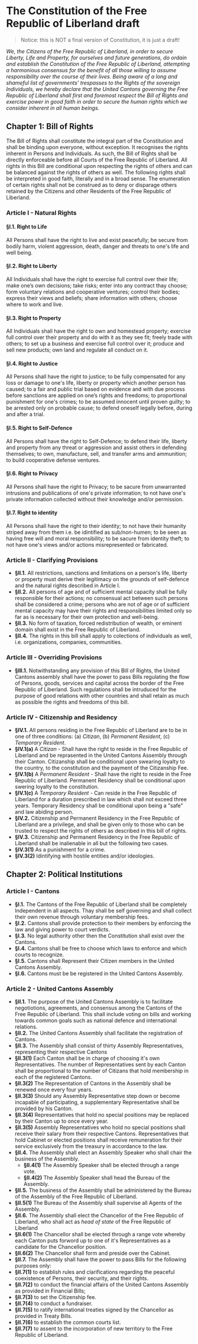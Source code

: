 # The Constitution of the Free Republic of Liberland draft

> Notice: this is NOT a final version of Constitution, it is just a draft!

*We, the Citizens of the Free Republic of Liberland, in order to secure Liberty, Life and Property, for ourselves and future generations, do ordain and establish the Constitution of the Free Republic of Liberland, attempting a harmonious consensus for the benefit of all those willing to assume responsibility over the course of their lives. Being aware of a long and shameful list of governments’ trespasses to the Rights of the sovereign Individuals, we hereby declare that the United Cantons governing the Free Republic of Liberland shall first and foremost respect the Bill of Rights and exercise power in good faith in order to secure the human rights which we consider inherent in all human beings.* 

## Chapter 1: Bill of Rights

The Bill of Rights shall constitute the integral part of the Constitution and shall be binding upon everyone, without exception. It recognises the rights inherent in Persons and Individuals. As such, the Bill of Rights shall be directly enforceable before all Courts of the Free Republic of Liberland. All rights in this Bill are conditional upon respecting the rights of others and can be balanced against the rights of others as well. The following rights shall be interpreted in good faith, literally and in a broad sense. The enumeration of certain rights shall not be construed as to deny or disparage others retained by the Citizens and other Residents of the Free Republic of Liberland.

### Article I - Natural Rights

#### §I.1. Right to Life 
All Persons shall have the right to live and exist peacefully; be secure from bodily harm, violent aggression, death, danger and threats to one's life and well being.

#### §I.2. Right to Liberty
All Individuals shall have the right to exercise full control over their life; make one’s own decisions; take risks; enter into any contract thay choose; form voluntary relations and cooperative ventures; control their bodies; express their views and beliefs; share information with others; choose where to work and live.

#### §I.3. Right to Property
All Individuals shall have the right to own and homestead property; exercise full control over their property and do with it as they see fit; freely trade with others; to set up a business and exercise full control over it; produce and sell new products; own land and regulate all conduct on it.

#### §I.4. Right to Justice
All Persons shall have the right to justice; to be fully compensated for any loss or damage to one's life, liberty or property which another person has caused; to a fair and public trial based on evidence and with due process before sanctions are applied on one’s rights and freedoms; to proportional punishment for one's crimes; to be assumed innocent until proven guilty; to be arrested only on probable cause; to defend oneself legally before, during and after a trial. 

#### §I.5. Right to Self-Defence
All Persons shall have the right to Self-Defence; to defend their life, liberty and property from any threat or aggression and assist others in defending themselves; to own, manufacture, sell, and transfer arms and ammunition; to build cooperative defense ventures.

#### §I.6. Right to Privacy
All Persons shall have the right to Privacy; to be sacure from unwarranted intrusions and publications of one's private information;
to not have one's private information collected without their knowledge and/or permission. 

#### §I.7. Right to identity
All Persons shall have the right to their identity; to not have their humanity striped away from them i.e. be idintified 
as sub/non-humen; to be seen as having free will and moral responsibility; to be sacure from identity theft; to not have one's views and/or actions misrepresented or fabricated.

### Article II - Clarifying Provisions
* **§II.1.** All restrictions, sanctions and limitations on a person's life, liberty or property must derive their legitimacy on the grounds of self-defence and the natural rights described in Article I. 
* **§II.2.** All persons of age and of sufficient mental capacity shall be fully responsible for their actions; no consensual act between such persons shall be considered a crime; persons who are not of age or of sufficient mental capacity may have their rights and responsibilities limited only so far as is necessary for their own protection and well-being.
* **§II.3.** No form of taxation, forced redistribution of wealth, or eminent domain shall exist in the Free Republic of Liberland.
* **§II.4.** The rights in this bill shall apply to colections of individuals as well, i.e. organizations, companies, communities.

### Article III - Overriding Provisions
* **§III.1.** Notwithstanding any provision of this Bill of Rights, the United Cantons assembly shall have the power to pass Bills regulating the flow of Persons, goods, services and capital across the border of the Free Republic of Liberland. Such regulations shall be intruduced for the purpose of good relations with other countries and shall retain as much as possible the rights and freedoms of this bill. 

### Article IV - Citizenship and Residency
*   **§IV.1.** All persons residing in the Free Republic of Liberland are to be in one of three conditions: (a) *Citizan*, (b) *Permanent Resident*, (c) *Temporary Resident*.
 * **§IV.1(a)** A *Citizan* - Shall have the right to reside in the Free Republic of Liberland and be reprasented in the United Cantons Assembly through their Canton. Citizanship shall be conditional upon swearing loyalty to the country, to the constitution and the payment of the Citizanship Fee.   
 * **§IV.1(b)** A *Permanent Resident* - Shall have the right to reside in the Free Republic of Liberland. 
 Permanent Residency shall be conditional upon swering loyalty to the constitution.
 * **§IV.1(c)** A *Temporary Resident* - Can reside in the Free Republic of Liberland for a duration prescribed in law which shall not exceed three years. Temporary Residency shall be conditional upon being a "safe" and law abiding person.  
* **§IV.2.** Citizenship and Permanent Residency in the Free Republic of Liberland are a privilege, and shall be given only to those who can be trusted to respect the rights of others as described in this bill of rights.
* **§IV.3.** Citizenship and Permanent Residency in the Free Republic of Liberland shall be inalienable in all but the following two cases.
 * **§IV.3(1)** As a punishment for a crime.
 * **§IV.3(2)** Idintifying with hostile entities and/or ideologies.

## Chapter 2: Political Institutions

### Article I - Cantons 
* **§I.1.** The Cantons of the Free Republic of Liberland shall be completely Independent in all aspects. Thay shall be self governing
and shall collect their own revenue through voluntary membership fees.
* **§I.2.** Cantons shall provide protection to their members by enforcing the law and giving power to court verdicts.
* **§I.3.** No legal authority other then the Constitution shall exist over the Cantons.
* **§I.4.** Cantons shall be free to choose which laws to enforce and which courts to recognize.
* **§I.5.** Cantons shall Represent their Citizen members in the United Cantons Assembly.
* **§I.6.** Cantons must be be registered in the United Cantons Assembly.

### Article 2 - United Cantons Assembly 
* **§II.1.** The purpose of the United Cantons Assembly is to facilitate negotiotions, agreements, and consensus among
the Cantons of the Free Republic of Liberland. This shall include voting on bills and working towards common goals such as national defence and international relations.
* **§II.2.** The United Cantons Assembly shall facilitate the registration of Cantons.
* **§II.3.** The Assembly shall consist of thirty Assembly Representatives, representing their respective Cantons
 * **§II.3(1)** Each Canton shall be in charge of choosing it's own Representatives. The number of Representatives sent by each Canton shall be proportional to the number of Citizans that hold membership in each of the registered Cantons.
 * **§II.3(2)** The Representation of Cantons in the Assembly shall be renewed once every four years.
 * **§II.3(3)** Should any Assembly Representative step down or become incapable of participating, a supplementary 
 Representative shall be provided by his Canton.
 * **§II.3(4)** Representatives that hold no special positions may be replaced by their Canton up to once every year.
 * **§II.3(5)** Assembly Representatives who hold no special positions shall receive their salary from their respective Cantons. Representatives that hold Cabinet or elected positions shall receive remuneration for their service exclusively from the treasury in accordance to the law.
* **§II.4.** The Assembly shall elect an Assembly Speaker who shall chair the business of the Assembly. 
  * **§II.4(1)** The Assembly Speaker shall be elected through a range vote.
  * **§II.4(2)** The Assembly Speaker shall head the Bureau of the Assembly.
* **§II.5.** The business of the Assembly shall be administered by the Bureau of the Assembly of the Free Republic of Liberland.
 * **§II.5(1)** The Bureau of the Assembly shall supervise all Agents of the Assembly.
* **§II.6.** The Assembly shall elect the Chancellor of the Free Republic of Liberland, who shall act as *head of state* of the Free Republic of Liberland
 * **§II.6(1)** The Chancellor shall be elected through a range vote whereby each Canton puts forword up to one of it's Representatives as a candidate for the Chancellor position. 
 * **§II.6(2)** The Chancellor shall form and preside over the Cabinet.
* **§II.7.** The Assembly shall have the power to pass Bills for the following purposes only:
 * **§II.7(1)** to establish rules and clarifications regarding the peaceful coexistence of Persons, their security, and their rights.
 * **§II.7(2)** to conduct the financial affairs of the United Cantons Assembly as provided in Financial Bills;
 * **§II.7(3)** to set the Citizenship fee.
 * **§II.7(4)** to conduct a fundraiser.
 * **§II.7(5)** to ratify international treaties signed by the Chancellor as provided in Treaty Bills.
 * **§II.7(6)** to establish the common courts list.
 * **§II.7(7)** to assent to the incorporation of new territory to the Free Republic of Liberland.
 
